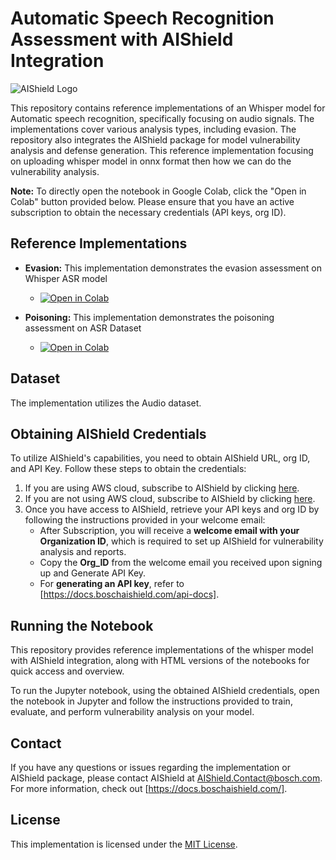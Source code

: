 
# Automatic Speech Recognition Assessment with AIShield Integration

![AIShield Logo](https://github.com/bosch-aisecurity-aishield/Reference-Implementations/blob/main/images/AIShield_logo.png)

This repository contains reference implementations of an Whisper model for Automatic speech recognition, specifically focusing on audio signals. The implementations cover various analysis types, including evasion. The repository also integrates the AIShield package for model vulnerability analysis and defense generation. This reference implementation focusing on uploading whisper model in onnx format  then how we can do the vulnerability analysis.


**Note:** To directly open the notebook in Google Colab, click the "Open in Colab" button provided below. Please ensure that you have an active subscription to obtain the necessary credentials (API keys, org ID).

## Reference Implementations

- **Evasion:** This implementation demonstrates the evasion assessment on Whisper ASR model
  - [![Open in Colab](https://colab.research.google.com/assets/colab-badge.svg)](https://colab.research.google.com/github/bosch-aisecurity-aishield/Reference-Implementations/blob/main/Product_Taskpair_wise/Audio_Speech_Recognition/audio_speech_recognition_evasion.ipynb)
 
- **Poisoning:** This implementation demonstrates the poisoning assessment on ASR Dataset
  - [![Open in Colab](https://colab.research.google.com/assets/colab-badge.svg)](https://colab.research.google.com/github/bosch-aisecurity-aishield/Reference-Implementations/blob/main/Product_Taskpair_wise/Audio_Speech_Recognition/audio_speech_recognition_poisoning.ipynb)

## Dataset

The implementation utilizes the Audio dataset.

## Obtaining AIShield Credentials

To utilize AIShield's capabilities, you need to obtain AIShield URL, org ID, and API Key. Follow these steps to obtain the credentials:

1. If you are using AWS cloud, subscribe to AIShield by clicking [here](https://aws.amazon.com/marketplace/pp/prodview-ppbwtiryaohti).
2. If you are not using AWS cloud, subscribe to AIShield by clicking [here](https://boschaishield.com/trial-request).
3. Once you have access to AIShield, retrieve your API keys and org ID by following the instructions provided in your welcome email:
   - After Subscription, you will receive a **welcome email with your Organization ID**, which is required to set up AIShield for vulnerability analysis and reports.
   - Copy the **Org_ID** from the welcome email you received upon signing up and Generate API Key.
   - For **generating an API key**, refer to [https://docs.boschaishield.com/api-docs].

## Running the Notebook

This repository provides reference implementations of the whisper model with AIShield integration, along with HTML versions of the notebooks for quick access and overview.

To run the Jupyter notebook, using the obtained AIShield credentials, open the notebook in Jupyter and follow the instructions provided to train, evaluate, and perform vulnerability analysis on your model.

## Contact

If you have any questions or issues regarding the implementation or AIShield package, please contact AIShield at [AIShield.Contact@bosch.com](mailto:AIShield.Contact@bosch.com). For more information, check out [https://docs.boschaishield.com/].

## License

This implementation is licensed under the [MIT License](https://github.com/bosch-aisecurity-aishield/Reference-Implementations/blob/main/LICENSE).
